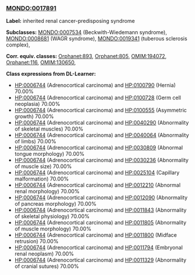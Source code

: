 
### [MONDO:0017891](http://purl.obolibrary.org/obo/MONDO_0017891)
**Label:** inherited renal cancer-predisposing syndrome

**Subclasses:** [MONDO:0007534](http://purl.obolibrary.org/obo/MONDO_0007534) (Beckwith-Wiedemann syndrome), [MONDO:0008681](http://purl.obolibrary.org/obo/MONDO_0008681) (WAGR syndrome), [MONDO:0019341](http://purl.obolibrary.org/obo/MONDO_0019341) (tuberous sclerosis complex), 

**Corr. equiv. classes:** [Orphanet:893](http://www.orpha.net/ORDO/Orphanet_893), [Orphanet:805](http://www.orpha.net/ORDO/Orphanet_805), [OMIM:194072](http://purl.obolibrary.org/obo/OMIM_194072), [Orphanet:116](http://www.orpha.net/ORDO/Orphanet_116), [OMIM:130650](http://purl.obolibrary.org/obo/OMIM_130650), 

**Class expressions from DL-Learner:**

- [HP:0006744](http://purl.obolibrary.org/obo/HP_0006744) (Adrenocortical carcinoma) and [HP:0100790](http://purl.obolibrary.org/obo/HP_0100790) (Hernia) 70.00%
- [HP:0006744](http://purl.obolibrary.org/obo/HP_0006744) (Adrenocortical carcinoma) and [HP:0100728](http://purl.obolibrary.org/obo/HP_0100728) (Germ cell neoplasia) 70.00%
- [HP:0006744](http://purl.obolibrary.org/obo/HP_0006744) (Adrenocortical carcinoma) and [HP:0100555](http://purl.obolibrary.org/obo/HP_0100555) (Asymmetric growth) 70.00%
- [HP:0006744](http://purl.obolibrary.org/obo/HP_0006744) (Adrenocortical carcinoma) and [HP:0040290](http://purl.obolibrary.org/obo/HP_0040290) (Abnormality of skeletal muscles) 70.00%
- [HP:0006744](http://purl.obolibrary.org/obo/HP_0006744) (Adrenocortical carcinoma) and [HP:0040064](http://purl.obolibrary.org/obo/HP_0040064) (Abnormality of limbs) 70.00%
- [HP:0006744](http://purl.obolibrary.org/obo/HP_0006744) (Adrenocortical carcinoma) and [HP:0030809](http://purl.obolibrary.org/obo/HP_0030809) (Abnormal tongue morphology) 70.00%
- [HP:0006744](http://purl.obolibrary.org/obo/HP_0006744) (Adrenocortical carcinoma) and [HP:0030236](http://purl.obolibrary.org/obo/HP_0030236) (Abnormality of muscle size) 70.00%
- [HP:0006744](http://purl.obolibrary.org/obo/HP_0006744) (Adrenocortical carcinoma) and [HP:0025104](http://purl.obolibrary.org/obo/HP_0025104) (Capillary malformation) 70.00%
- [HP:0006744](http://purl.obolibrary.org/obo/HP_0006744) (Adrenocortical carcinoma) and [HP:0012210](http://purl.obolibrary.org/obo/HP_0012210) (Abnormal renal morphology) 70.00%
- [HP:0006744](http://purl.obolibrary.org/obo/HP_0006744) (Adrenocortical carcinoma) and [HP:0012090](http://purl.obolibrary.org/obo/HP_0012090) (Abnormality of pancreas morphology) 70.00%
- [HP:0006744](http://purl.obolibrary.org/obo/HP_0006744) (Adrenocortical carcinoma) and [HP:0011843](http://purl.obolibrary.org/obo/HP_0011843) (Abnormality of skeletal physiology) 70.00%
- [HP:0006744](http://purl.obolibrary.org/obo/HP_0006744) (Adrenocortical carcinoma) and [HP:0011805](http://purl.obolibrary.org/obo/HP_0011805) (Abnormality of muscle morphology) 70.00%
- [HP:0006744](http://purl.obolibrary.org/obo/HP_0006744) (Adrenocortical carcinoma) and [HP:0011800](http://purl.obolibrary.org/obo/HP_0011800) (Midface retrusion) 70.00%
- [HP:0006744](http://purl.obolibrary.org/obo/HP_0006744) (Adrenocortical carcinoma) and [HP:0011794](http://purl.obolibrary.org/obo/HP_0011794) (Embryonal renal neoplasm) 70.00%
- [HP:0006744](http://purl.obolibrary.org/obo/HP_0006744) (Adrenocortical carcinoma) and [HP:0011329](http://purl.obolibrary.org/obo/HP_0011329) (Abnormality of cranial sutures) 70.00%


